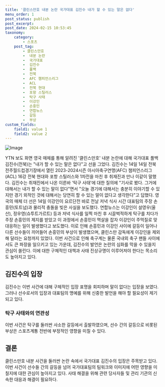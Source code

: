 ```yaml
---
title: '클린스만호 내분 논란 국가대표 김진수 내가 할 수 있는 말은 없다'
menu_order: 1
post_status: publish
post_excerpt: 
post_date: 2024-02-15 10:53:45
taxonomy:
    category:
        - 스포츠
    post_tag:
        - 클린스만호
        -  내분 논란
        -  국가대표
        -  김진수
        -  풀백
        -  전북
        -  AFC 챔피언스리그
        -  ACL
        -  전북 현대
        -  포항 스틸러스
        -  탁구 사태
        -  이강인
        -  손흥민
        -  연합뉴스
        -  갈등
        -  부상
custom_fields:
    field1: value 1
    field2: value 2
---
```


![Image](https://imgnews.pstatic.net/image/052/2024/02/15/202402150830013468_t_20240215083311856.jpg?type=w647)

YTN 보도 화면 영국 매체를 통해 알려진 '클린스만호' 내분 논란에 대해 국가대표 풀백 김진수(전북)는 "내가 할 수 있는 말은 없다"고 선을 그었다. 김진수는 14일 14일 전북 전주월드컵경기장에서 열린 2023-2024시즌 아시아축구연맹(AFC) 챔피언스리그(ACL) 16강 전북 현대와 포항 스틸러스와 1차전을 마친 후 취재진과 만나 이같이 말했다.
김진수는 취재진에서 나온 이른바 '탁구 사태'에 대한 질의에 "기사로 봤다. 그거에 대해서는 내가 할 수 있는 말이 없다"면서 "오늘 경기에 대해서는 충분히 이야기할 수 있지만 경기 외적인 것에 대해서는 당연히 할 수 있는 말이 없다고 생각한다"고 답했다. 영국의 매체 더 선은 14일 이강인이 요르단전 바로 전날 저녁 식사 시간 대표팀의 주장 손흥민(토트넘)과 물리적 충돌을 빚은 사실을 보도했다.
연합뉴스는 이강인이 설영우(울산), 정우영(슈투트가르트) 등과 저녁 식사를 일찍 마친 후 시끌벅적하게 탁구를 치다가 주장 손흥민의 제지를 받았고 이 과정에서 손흥민이 멱살을 잡자 이강인이 주먹질로 맞대응하는 일이 발생했다고 보도했다. 이로 인해 손흥민과 이강인 사이에 갈등이 일어나 다른 선수들이 끼어들어 손흥민의 부상이 발생했으며, 클린스만 감독에게 이강인을 제외해 달라는 요청까지 있었다.
이번 사건으로 인해 축구계는 물론 국내외 축구 팬들 사이에서도 큰 파장을 일으키고 있는 가운데, 김진수의 발언은 논란의 심화를 막을 수 있을지 관심이 쏠린다. 이에 대한 구체적인 대책과 사태 진상규명이 이루어져야 한다는 목소리도 높아지고 있다.
## 김진수의 입장
김진수는 이번 사건에 대해 구체적인 입장 표명을 회피하며 말이 없다는 입장을 보였다. 그러나 선수로서의 입장과 대표팀의 명예를 위해 신중한 발언을 해야 할 필요성이 제기되고 있다.
### 탁구 사태와의 연관성
이번 사건은 탁구를 둘러싼 사소한 갈등에서 출발하였으며, 선수 간의 갈등으로 비롯된 부상은 스포츠계통 전반에 부정적인 영향을 미칠 수 있다.
## 결론
클린스만호 내분 사건을 둘러싼 논란 속에서 국가대표 김진수의 입장은 주목받고 있다. 이번 사건이 선수들 간의 갈등을 넘어 국가대표팀의 팀워크와 이미지에 어떤 영향을 미칠지에 대한 관심이 높아지고 있다. 사태 해결을 위해 관련 당사자들 및 관리 기관의 신속한 대응과 해결이 필요하다.
